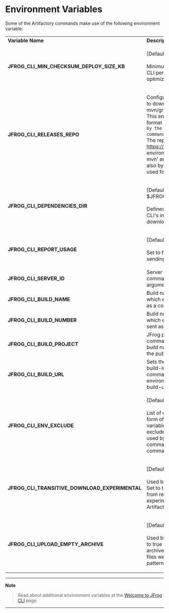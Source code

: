 
# Environment Variables

Some of the Artifactory commands make use of the following environment variable:

|                                                    |                                                                                                                                                                                                                                                                                                                                                                                                                                                                     |
|----------------------------------------------------|---------------------------------------------------------------------------------------------------------------------------------------------------------------------------------------------------------------------------------------------------------------------------------------------------------------------------------------------------------------------------------------------------------------------------------------------------------------------|
| **Variable Name**                                  | **Description**                                                                                                                                                                                                                                                                                                                                                                                                                                                     |
| **JFROG\_CLI\_MIN\_CHECKSUM\_DEPLOY\_SIZE\_KB**    | <p>[Default: 10]<br><br>Minimum file size in KB for which JFrog CLI performs checksum deploy optimization.</p>                                                                                                                                                                                                                                                                                                                                                      |
| **JFROG\_CLI\_RELEASES\_REPO**                     | <p>Configured Artifactory repository name to download the jar needed by the mvn/gradle command.<br>This environment variable's value format should be <code>&#x3C;server ID configured by the 'jf c add' command>/&#x3C;repo name></code>.<br>The repository should proxy https://releases.jfrog.io.<br>This environment variable is used by the 'jf mvn' and 'jf gradle' commands, and also by the 'jf audit' command, when used for maven or gradle projects.</p> |
| **JFROG\_CLI\_DEPENDENCIES\_DIR**                  | <p>[Default: $JFROG_CLI_HOME_DIR/dependencies]<br><br>Defines the directory to which JFrog CLI's internal dependencies are downloaded.</p>                                                                                                                                                                                                                                                                                                                          |
| **JFROG\_CLI\_REPORT\_USAGE**                      | <p>[Default: true]<br><br>Set to false to block JFrog CLI from sending usage statistics to Artifactory.</p>                                                                                                                                                                                                                                                                                                                                                         |
| **JFROG\_CLI\_SERVER\_ID**                         | Server ID configured using the config command, unless sent as a command argument or option.                                                                                                                                                                                                                                                                                                                                                                         |
| **JFROG\_CLI\_BUILD\_NAME**                        | Build name to be used by commands which expect a build name, unless sent as a command argument or option.                                                                                                                                                                                                                                                                                                                                                           |
| **JFROG\_CLI\_BUILD\_NUMBER**                      | Build number to be used by commands which expect a build number, unless sent as a command argument or option.                                                                                                                                                                                                                                                                                                                                                       |
| **JFROG\_CLI\_BUILD\_PROJECT**                     | JFrog project key to be used by commands that expect build name and build number. Determines the project of the published build.                                                                                                                                                                                                                                                                                                                                    |
| **JFROG\_CLI\_BUILD\_URL**                         | Sets the CI server build URL in the build-info. The "jf rt build-publish" command uses the value of this environment variable unless the --build-url command option is sent.                                                                                                                                                                                                                                                                                        |
| **JFROG\_CLI\_ENV\_EXCLUDE**                       | <p>[Default: *password*;*secret*;*key*;*token*]<br><br>List of case insensitive patterns in the form of "value1;value2;...". Environment variables match those patterns will be excluded. This environment variable is used by the "jf rt build-publish" command, in case the --env-exclude command option is not sent.</p>                                                                                                                                         |
| **JFROG\_CLI\_TRANSITIVE\_DOWNLOAD\_EXPERIMENTAL** | <p>[Default: false]<br><br>Used by the "jf rt download" command. Set to true to download artifacts also from remote repositories. This feature is experimental and available on Artifactory version 7.17.0 or higher.</p>                                                                                                                                                                                                                                           |
| **JFROG\_CLI\_UPLOAD\_EMPTY\_ARCHIVE**             | <p>[Default: false]<br><br>Used by the "jf rt upload" command. Set to true if you'd like to upload an empty archive when '--archive' is set but all files were excluded by exclusions pattern.</p>                                                                                                                                                                                                                                                                  |

***

**Note**

> Read about additional environment variables at the [Welcome to JFrog CLI](../../README.md) page.

***
